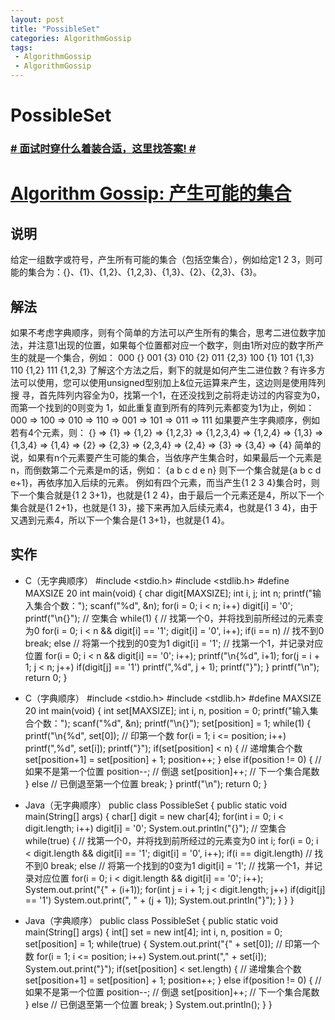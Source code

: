```yaml
---
layout: post
title: "PossibleSet"
categories: AlgorithmGossip
tags: 
 - AlgorithmGossip
 - AlgorithmGossip
--- 
```


# PossibleSet

### [# 面试时穿什么着装合适，这里找答案! #](http://taobao.esmartweb.com/man.htm)

# [Algorithm Gossip: 产生可能的集合]()

## 说明

给定一组数字或符号，产生所有可能的集合（包括空集合），例如给定1 2 3，则可能的集合为：{}、{1}、{1,2}、{1,2,3}、{1,3}、{2}、{2,3}、{3}。

## 解法

如果不考虑字典顺序，则有个简单的方法可以产生所有的集合，思考二进位数字加法，并注意1出现的位置，如果每个位置都对应一个数字，则由1所对应的数字所产生的就是一个集合，例如：
000 {} 001 {3} 010 {2} 011 {2,3} 100 {1} 101 {1,3} 110 {1,2} 111 {1,2,3}
了解这个方法之后，剩下的就是如何产生二进位数？有许多方法可以使用，您可以使用unsigned型别加上&位元运算来产生，这边则是使用阵列搜 寻，首先阵列内容全为0，找第一个1，在还没找到之前将走访过的内容变为0，而第一个找到的0则变为 1，如此重复直到所有的阵列元素都变为1为止，例如：
000 => 100 => 010 => 110 => 001 => 101 => 011 => 111
如果要产生字典顺序，例如若有4个元素，则：
{} => {1} => {1,2} => {1,2,3} => {1,2,3,4} =>
{1,2,4} =>
{1,3} => {1,3,4} =>
{1,4} =>
{2} => {2,3} => {2,3,4} =>
{2,4} =>
{3} => {3,4} =>
{4}
简单的说，如果有n个元素要产生可能的集合，当依序产生集合时，如果最后一个元素是n，而倒数第二个元素是m的话，例如：
{a b c d e n}
则下一个集合就是{a b c d e+1}，再依序加入后续的元素。
例如有四个元素，而当产生{1 2 3 4}集合时，则下一个集合就是{1 2 3+1}，也就是{1 2 4}，由于最后一个元素还是4，所以下一个集合就是{1 2+1}，也就是{1 3}，接下来再加入后续元素4，也就是{1 3 4}，由于又遇到元素4，所以下一个集合是{1 3+1}，也就是{1 4}。

## 实作

* C（无字典顺序）
#include <stdio.h>
#include <stdlib.h>
#define MAXSIZE 20
int main(void) {
char digit[MAXSIZE];
int i, j;
int n;
printf("输入集合个数：");
scanf("%d", &n);
for(i = 0; i < n; i++)
digit[i] = '0';
printf("\n{}"); // 空集合
while(1) {
// 找第一个0，并将找到前所经过的元素变为0
for(i = 0; i < n && digit[i] == '1'; digit[i] = '0', i++);
if(i == n) // 找不到0
break;
else // 将第一个找到的0变为1
digit[i] = '1';
// 找第一个1，并记录对应位置
for(i = 0; i < n && digit[i] == '0'; i++);
printf("\n{%d", i+1);
for(j = i + 1; j < n; j++)
if(digit[j] == '1')
printf(",%d", j + 1);
printf("}");
}
printf("\n");
return 0;
}

* C（字典顺序）
#include <stdio.h>
#include <stdlib.h>
#define MAXSIZE 20
int main(void) {
int set[MAXSIZE];
int i, n, position = 0;
printf("输入集合个数：");
scanf("%d", &n);
printf("\n{}");
set[position] = 1;
while(1) {
printf("\n{%d", set[0]); // 印第一个数
for(i = 1; i <= position; i++)
printf(",%d", set[i]);
printf("}");
if(set[position] < n) { // 递增集合个数
set[position+1] = set[position] + 1;
position++;
}
else if(position != 0) { // 如果不是第一个位置
position--; // 倒退
set[position]++; // 下一个集合尾数
}
else // 已倒退至第一个位置
break;
}
printf("\n");
return 0;
}

* Java（无字典顺序）
public class PossibleSet {
public static void main(String[] args) {
char[] digit = new char[4];
for(int i = 0; i < digit.length; i++)
digit[i] = '0';
System.out.println("{}"); // 空集合
while(true) {
// 找第一个0，并将找到前所经过的元素变为0
int i;
for(i = 0; i < digit.length && digit[i] == '1';
digit[i] = '0', i++);
if(i == digit.length) // 找不到0
break;
else // 将第一个找到的0变为1
digit[i] = '1';
// 找第一个1，并记录对应位置
for(i = 0; i < digit.length && digit[i] == '0'; i++);
System.out.print("{" + (i+1));
for(int j = i + 1; j < digit.length; j++)
if(digit[j] == '1')
System.out.print(", " + (j + 1));
System.out.println("}");
}
}
}

* Java（字典顺序）
public class PossibleSet {
public static void main(String[] args) {
int[] set = new int[4];
int i, n, position = 0;
set[position] = 1;
while(true) {
System.out.print("{" + set[0]); // 印第一个数
for(i = 1; i <= position; i++)
System.out.print("," + set[i]);
System.out.print("}");
if(set[position] < set.length) { // 递增集合个数
set[position+1] = set[position] + 1;
position++;
}
else if(position != 0) { // 如果不是第一个位置
position--; // 倒退
set[position]++; // 下一个集合尾数
}
else // 已倒退至第一个位置
break;
}
System.out.println();
}
}
